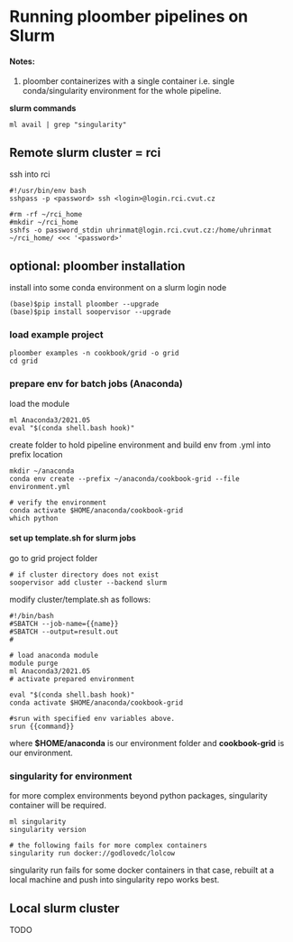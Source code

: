 # Running ploomber pipelines on Slurm

#### Notes:
1. ploomber containerizes with a single container i.e. single conda/singularity environment for the whole pipeline.

**slurm commands**

    ml avail | grep "singularity"


## Remote slurm cluster = rci
ssh into rci

    #!/usr/bin/env bash
    sshpass -p <password> ssh <login>@login.rci.cvut.cz
    
    #rm -rf ~/rci_home
    #mkdir ~/rci_home
    sshfs -o password_stdin uhrinmat@login.rci.cvut.cz:/home/uhrinmat ~/rci_home/ <<< '<password>'

## optional:  ploomber installation
install into some conda environment on a slurm login node

    (base)$pip install ploomber --upgrade
    (base)$pip install soopervisor --upgrade

### load example project
    ploomber examples -n cookbook/grid -o grid
    cd grid

### prepare env for batch jobs (Anaconda)
load the module
    
    ml Anaconda3/2021.05
    eval "$(conda shell.bash hook)"

create folder to hold pipeline environment and build env from .yml into prefix location

    mkdir ~/anaconda
    conda env create --prefix ~/anaconda/cookbook-grid --file environment.yml
    
    # verify the environment
    conda activate $HOME/anaconda/cookbook-grid
    which python

#### set up template.sh for slurm jobs
go to grid project folder

    # if cluster directory does not exist
    soopervisor add cluster --backend slurm

modify cluster/template.sh as follows:

    #!/bin/bash
    #SBATCH --job-name={{name}}
    #SBATCH --output=result.out
    #
    
    # load anaconda module
    module purge
    ml Anaconda3/2021.05
    # activate prepared environment
    
    eval "$(conda shell.bash hook)"
    conda activate $HOME/anaconda/cookbook-grid
    
    #srun with specified env variables above. 
    srun {{command}}

where **$HOME/anaconda** is our environment folder and **cookbook-grid** is our environment.


### singularity for environment
for more complex environments beyond python packages, singularity container will be required.
    
    ml singularity
    singularity version

    # the following fails for more complex containers
    singularity run docker://godlovedc/lolcow

singularity run fails for some docker containers
in that case, rebuilt at a local machine and push into singularity repo works best.

## Local slurm cluster
TODO
